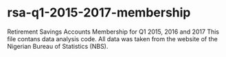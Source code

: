 # rsa-q1-2015-2017-membership
Retirement Savings Accounts Membership for Q1 2015, 2016 and 2017
This file contans data analysis code. All data was taken from the website of the Nigerian Bureau of Statistics (NBS).
